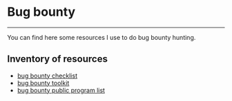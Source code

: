# Bug bounty

---

You can find here some resources I use to do bug bounty hunting.

## Inventory of resources

- [bug bounty checklist](https://github.com/CrypterENC/BugBounty_CHECKLIST/blob/main/bugbounty_checklist.md)
- [bug bounty toolkit](https://github.com/CrypterENC/BugBounty_CHECKLIST/blob/main/bugbounty_toolkit.md)
- [bug bounty public program list](https://github.com/CrypterENC/BugBounty_CHECKLIST/blob/main/bugbounty_public_program_list.md)
